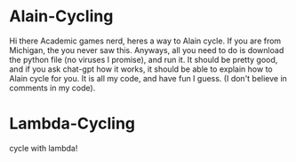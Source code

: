 # Alain-Cycling
Hi there Academic games nerd, heres a way to Alain cycle. If you are from Michigan, the you never saw this. Anyways, all you need to do is download the python file (no viruses I promise), and run it. It should be pretty good, and if you ask chat-gpt how it works, it should be able to explain how to Alain cycle for you. It is all my code, and have fun I guess. (I don't believe in comments in my code).

# Lambda-Cycling
cycle with lambda!
